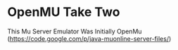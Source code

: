 OpenMU Take Two
=============

This Mu Server Emulator Was Initially OpenMu (https://code.google.com/p/java-muonline-server-files/)

